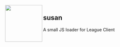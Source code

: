 <img align="left" src="https://i.imgur.com/uM5xPEa.png" width="120px">

## susan
A small JS loader for League Client

<br>

